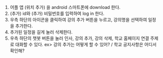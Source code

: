 1. 어플 앱 (위치 추가) 을 android 스마트폰에 download 한다.
2. (추가) id와 (추가) 비밀번호를 입력하여 log in 한다.
3. 우측 하단의 아이콘을 클릭하여 강의 추가 버튼을 누르고, 강의명을 선택하여 일정을 추가한다.
4. 추가된 일정을 길게 눌러 삭제한다.
5. 우측 하단의 챗봇 버튼을 눌러 인사, 강의 추가, 강의 삭제, 학교 홈페이지 연결 주제로 대화할 수 있다.
  ex> 강의 추가는 어떻게 할 수 있어? / 학교 공지사항은 어디서 확인해?
